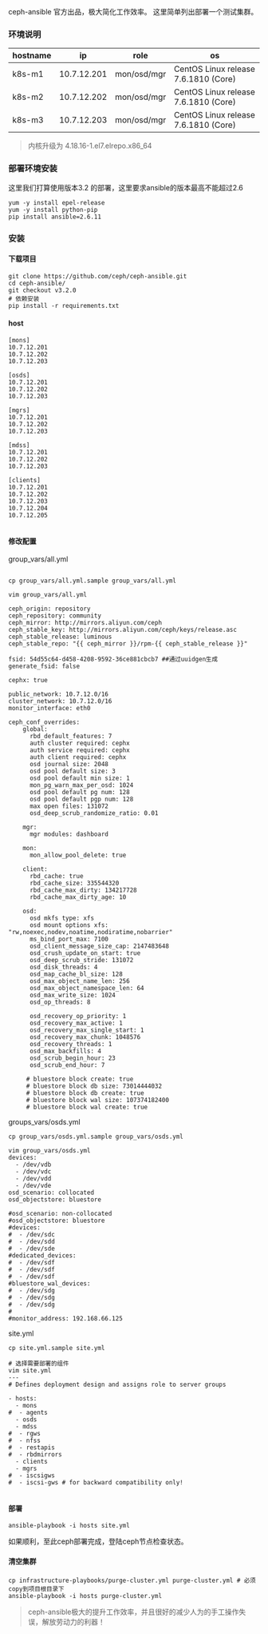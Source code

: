 ceph-ansible 官方出品，极大简化工作效率。
这里简单列出部署一个测试集群。

### 环境说明

| hostname | ip | role | os |
| --- | --- | --- | --- |
| k8s-m1 | 10.7.12.201 | mon/osd/mgr | CentOS Linux release 7.6.1810 (Core)  |
| k8s-m2 | 10.7.12.202 | mon/osd/mgr | CentOS Linux release 7.6.1810 (Core)  |
| k8s-m3 | 10.7.12.203 | mon/osd/mgr | CentOS Linux release 7.6.1810 (Core)  |

> 
> 
> 内核升级为 4.18.16-1.el7.elrepo.x86_64
> 
> 

### 部署环境安装
这里我们打算使用版本3.2 的部署，这里要求ansible的版本最高不能超过2.6
```
yum -y install epel-release
yum -y install python-pip
pip install ansible=2.6.11

```


### 安装

#### 下载项目

```
git clone https://github.com/ceph/ceph-ansible.git
cd ceph-ansible/
git checkout v3.2.0
# 依赖安装
pip install -r requirements.txt

```

#### host

```
[mons]
10.7.12.201
10.7.12.202
10.7.12.203

[osds]
10.7.12.201
10.7.12.202
10.7.12.203

[mgrs]
10.7.12.201
10.7.12.202
10.7.12.203

[mdss]
10.7.12.201
10.7.12.202
10.7.12.203

[clients]
10.7.12.201
10.7.12.202
10.7.12.203
10.7.12.204
10.7.12.205


```

#### 修改配置

group_vars/all.yml
```

cp group_vars/all.yml.sample group_vars/all.yml

vim group_vars/all.yml

ceph_origin: repository
ceph_repository: community
ceph_mirror: http://mirrors.aliyun.com/ceph
ceph_stable_key: http://mirrors.aliyun.com/ceph/keys/release.asc
ceph_stable_release: luminous
ceph_stable_repo: "{{ ceph_mirror }}/rpm-{{ ceph_stable_release }}"

fsid: 54d55c64-d458-4208-9592-36ce881cbcb7 ##通过uuidgen生成
generate_fsid: false

cephx: true

public_network: 10.7.12.0/16
cluster_network: 10.7.12.0/16
monitor_interface: eth0

ceph_conf_overrides:
    global:
      rbd_default_features: 7
      auth cluster required: cephx
      auth service required: cephx
      auth client required: cephx
      osd journal size: 2048
      osd pool default size: 3
      osd pool default min size: 1
      mon_pg_warn_max_per_osd: 1024
      osd pool default pg num: 128
      osd pool default pgp num: 128
      max open files: 131072
      osd_deep_scrub_randomize_ratio: 0.01

    mgr:
      mgr modules: dashboard

    mon:
      mon_allow_pool_delete: true

    client:
      rbd_cache: true
      rbd_cache_size: 335544320
      rbd_cache_max_dirty: 134217728
      rbd_cache_max_dirty_age: 10

    osd:
      osd mkfs type: xfs
      osd mount options xfs: "rw,noexec,nodev,noatime,nodiratime,nobarrier"
      ms_bind_port_max: 7100
      osd_client_message_size_cap: 2147483648
      osd_crush_update_on_start: true
      osd_deep_scrub_stride: 131072
      osd_disk_threads: 4
      osd_map_cache_bl_size: 128
      osd_max_object_name_len: 256
      osd_max_object_namespace_len: 64
      osd_max_write_size: 1024
      osd_op_threads: 8

      osd_recovery_op_priority: 1
      osd_recovery_max_active: 1
      osd_recovery_max_single_start: 1
      osd_recovery_max_chunk: 1048576
      osd_recovery_threads: 1
      osd_max_backfills: 4
      osd_scrub_begin_hour: 23
      osd_scrub_end_hour: 7

     # bluestore block create: true
     # bluestore block db size: 73014444032
     # bluestore block db create: true
     # bluestore block wal size: 107374182400
     # bluestore block wal create: true

```
groups_vars/osds.yml
```
cp group_vars/osds.yml.sample group_vars/osds.yml

vim group_vars/osds.yml
devices:
  - /dev/vdb
  - /dev/vdc
  - /dev/vdd
  - /dev/vde
osd_scenario: collocated
osd_objectstore: bluestore

#osd_scenario: non-collocated
#osd_objectstore: bluestore
#devices:
#  - /dev/sdc
#  - /dev/sdd
#  - /dev/sde
#dedicated_devices:
#  - /dev/sdf
#  - /dev/sdf
#  - /dev/sdf
#bluestore_wal_devices:
#  - /dev/sdg
#  - /dev/sdg
#  - /dev/sdg
#
#monitor_address: 192.168.66.125
```

site.yml
```
cp site.yml.sample site.yml

# 选择需要部署的组件
vim site.yml
---
# Defines deployment design and assigns role to server groups

- hosts:
  - mons
#  - agents
  - osds
  - mdss
#  - rgws
#  - nfss
#  - restapis
#  - rbdmirrors
  - clients
  - mgrs
#  - iscsigws
#  - iscsi-gws # for backward compatibility only!


```
#### 部署

```
ansible-playbook -i hosts site.yml

```
如果顺利，至此ceph部署完成，登陆ceph节点检查状态。

#### 清空集群

```
cp infrastructure-playbooks/purge-cluster.yml purge-cluster.yml # 必须copy到项目根目录下
ansible-playbook -i hosts purge-cluster.yml

```

> 
> 
> ceph-ansible极大的提升工作效率，并且很好的减少人为的手工操作失误，解放劳动力的利器！
> 
>